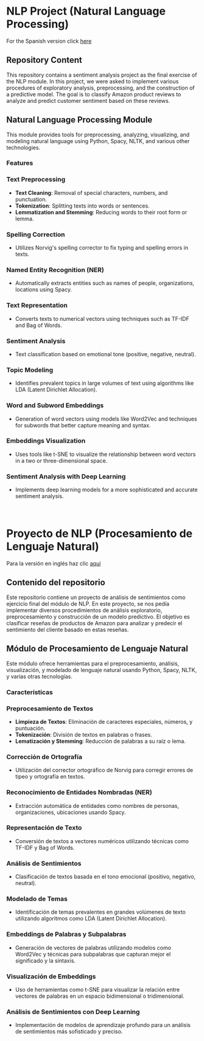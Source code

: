 # NLP Project (Natural Language Processing)

For the Spanish version click [here](#proyecto-de-nlp-procesamiento-de-lenguaje-natural)

## **Repository Content**

This repository contains a sentiment analysis project as the final exercise of the NLP module. In this project, we were asked to implement various procedures of exploratory analysis, preprocessing, and the construction of a predictive model. The goal is to classify Amazon product reviews to analyze and predict customer sentiment based on these reviews.

## **Natural Language Processing Module**

This module provides tools for preprocessing, analyzing, visualizing, and modeling natural language using Python, Spacy, NLTK, and various other technologies.

### Features

### Text Preprocessing

- **Text Cleaning**: Removal of special characters, numbers, and punctuation.
- **Tokenization**: Splitting texts into words or sentences.
- **Lemmatization and Stemming**: Reducing words to their root form or lemma.

### Spelling Correction

- Utilizes Norvig's spelling corrector to fix typing and spelling errors in texts.

### Named Entity Recognition (NER)

- Automatically extracts entities such as names of people, organizations, locations using Spacy.

### Text Representation

- Converts texts to numerical vectors using techniques such as TF-IDF and Bag of Words.

### Sentiment Analysis

- Text classification based on emotional tone (positive, negative, neutral).

### Topic Modeling

- Identifies prevalent topics in large volumes of text using algorithms like LDA (Latent Dirichlet Allocation).

### Word and Subword Embeddings

- Generation of word vectors using models like Word2Vec and techniques for subwords that better capture meaning and syntax.

### Embeddings Visualization

- Uses tools like t-SNE to visualize the relationship between word vectors in a two or three-dimensional space.

### Sentiment Analysis with Deep Learning

- Implements deep learning models for a more sophisticated and accurate sentiment analysis.<br><br><br>



# Proyecto de NLP (Procesamiento de Lenguaje Natural)

Para la versión en inglés haz clic [aquí](#nlp-project-natural-language-processing)

## **Contenido del repositorio**

Este repositorio contiene un proyecto de análisis de sentimientos como ejercicio final del módulo de NLP. En este proyecto, se nos pedía implementar diversos procedimientos de análisis exploratorio, preprocesamiento y construcción de un modelo predictivo. El objetivo es clasificar reseñas de productos de Amazon para analizar y predecir el sentimiento del cliente basado en estas reseñas.

## **Módulo de Procesamiento de Lenguaje Natural**

Este módulo ofrece herramientas para el preprocesamiento, análisis, visualización, y modelado de lenguaje natural usando Python, Spacy, NLTK, y varias otras tecnologías.

### Características

### Preprocesamiento de Textos

- **Limpieza de Textos**: Eliminación de caracteres especiales, números, y puntuación.
- **Tokenización**: División de textos en palabras o frases.
- **Lematización y Stemming**: Reducción de palabras a su raíz o lema.

### Corrección de Ortografía

- Utilización del corrector ortográfico de Norvig para corregir errores de tipeo y ortografía en textos.

### Reconocimiento de Entidades Nombradas (NER)

- Extracción automática de entidades como nombres de personas, organizaciones, ubicaciones usando Spacy.

### Representación de Texto

- Conversión de textos a vectores numéricos utilizando técnicas como TF-IDF y Bag of Words.

### Análisis de Sentimientos

- Clasificación de textos basada en el tono emocional (positivo, negativo, neutral).

### Modelado de Temas

- Identificación de temas prevalentes en grandes volúmenes de texto utilizando algoritmos como LDA (Latent Dirichlet Allocation).

### Embeddings de Palabras y Subpalabras

- Generación de vectores de palabras utilizando modelos como Word2Vec y técnicas para subpalabras que capturan mejor el significado y la sintaxis.

### Visualización de Embeddings

- Uso de herramientas como t-SNE para visualizar la relación entre vectores de palabras en un espacio bidimensional o tridimensional.

### Análisis de Sentimientos con Deep Learning

- Implementación de modelos de aprendizaje profundo para un análisis de sentimientos más sofisticado y preciso.